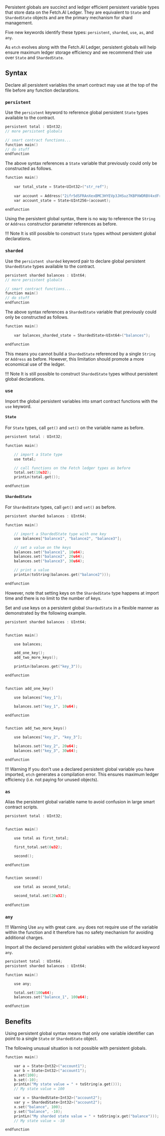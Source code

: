 Persistent globals are succinct and ledger efficient persistent variable types that store data on the Fetch.AI Ledger. They are equivalent to `State` and `ShardedState` objects and are the primary mechanism for shard management.

Five new keywords identify these types: `persistent`, `sharded`, `use`, `as`, and `any`.

As `etch` evolves along with the Fetch.AI Ledger, persistent globals will help ensure maximum ledger storage efficiency and we recommend their use over `State` and `ShardedState`.



## Syntax

Declare all persistent variables the smart contract may use at the top of the file before any function declarations.



### `persistent`

Use the `persistent` keyword to reference global persistent `State` types available to the contract. 

``` c++
persistent total : UInt32;
// more persistent globals

// smart contract functions...
function main()
// do stuff
endfunction
```

The above syntax references a `State` variable that previously could only be constructed as follows.


``` c++
function main()
	
	var total_state = State<UInt32>("str_ref");
    
    var account = Address("2ifr5dSFRAnXexBMC3HYEVp3JHSuz7KBPXWDRBV4xdFrqGy6R9");
    var account_state = State<UInt256>(account);

endfunction
```

Using the persistent global syntax, there is no way to reference the `String` or `Address` constructor parameter references as before.

!!!	Note
	It is still possible to construct `State` types without persistent global declarations.



### `sharded`

Use the `persistent sharded` keyword pair to declare global persistent `ShardedState` types available to the contract.


``` c++
persistent sharded balances : UInt64;
// more persistent globals

// smart contract functions...
function main()
// do stuff
endfunction
```

The above syntax references a `ShardedState` variable that previously could only be constructed as follows.


``` c++
function main()
	
	var balances_sharded_state = ShardedState<UInt64>("balances");

endfunction
```

This means you cannot build a `ShardedState` referenced by a single `String` or `Address` as before. However, this limitation should promote a more economical use of the ledger.

!!! Note
    It is still possible to construct `ShardedState` types without persistent global declarations.


### `use`

Import the global persistent variables into smart contract functions with the `use` keyword. 

#### `State`

For `State` types, call `get()` and `set()` on the variable name as before.

``` c++
persistent total : UInt32;

function main()

    // import a State type
    use total;

    // call functions on the Fetch ledger types as before
    total.set(10u32);
    printLn(total.get());

endfunction
```

#### `ShardedState`

For `ShardedState` types, call `get()` and `set()` as before.

``` c++
persistent sharded balances : UInt64;

function main()

    // import a ShardedState type with one key
    use balances["balance1", "balance2", "balance3"];

    // set a value on the keys
    balances.set("balance1", 10u64);
    balances.set("balance2", 20u64);
    balances.set("balance3", 30u64);

    // print a value
    printLn(toString(balances.get("balance2")));

endfunction
```

However, note that setting keys on the `ShardedState` type happens at import time and there is no limit to the number of keys. 

Set and use keys on a persistent global `ShardedState` in a flexible manner as demonstrated by the following example.

``` c++
persistent sharded balances : UInt64;


function main()

    use balances;

    add_one_key();
    add_two_more_keys();

    printLn(balances.get("key_3"));

endfunction


function add_one_key()

    use balances["key_1"];

    balances.set("key_1", 10u64);

endfunction


function add_two_more_keys()

    use balances["key_2", "key_3"];

    balances.set("key_2", 20u64);
    balances.set("key_3", 30u64);

endfunction
```

!!! Warning
    If you don't use a declared persistent global variable you have imported, `etch` generates a compilation error. This ensures maximum ledger efficiency (i.e. not paying for unused objects).




### `as`

Alias the persistent global variable name to avoid confusion in large smart contract scripts.

``` c++
persistent total : UInt32;


function main()

    use total as first_total;

    first_total.set(0u32);

    second();

endfunction


function second()

    use total as second_total;

    second_total.set(20u32);
    
endfunction
```



### `any`

!!! Warning
    Use `any` with great care. `any` does not require use of the variable within the function and it therefore has no safety mechanism for avoiding additional charges.

Import all the declared persistent global variables with the wildcard keyword `any`.

``` c++
persistent total : UInt64;
persistent sharded balances : UInt64;

function main()

    use any;

    total.set(100u64);
    balances.set("balance_1", 100u64);

endfunction
```


<!--
## Function call limitations
means you can't pass these variables around
-->


## Benefits

Using persistent global syntax means that only one variable identifier can point to a single `State` or `ShardedState` object.

The following unusual situation is not possible with persistent globals.

``` c++
function main()

    var a = State<Int32>("account1");
    var b = State<Int32>("account1");
    a.set(100);
    b.set(-10);
    printLn("My state value = " + toString(a.get()));
    // My state value = 100

    var x = ShardedState<Int32>("account2");
    var y = ShardedState<Int32>("account2");
    x.set("balance", 100);
    y.set("balance", -10);
    printLn("My sharded state value = " + toString(x.get("balance")));
    // My state value = -10

endfunction
```


<br/>
